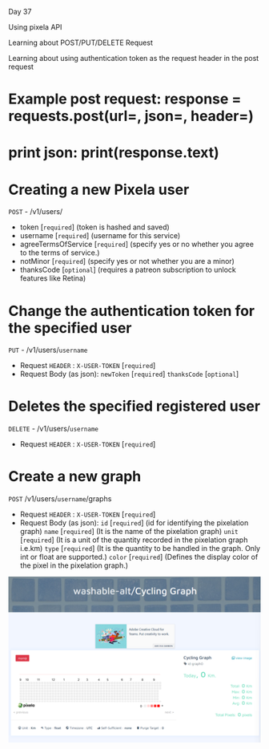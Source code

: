 Day 37 

Using pixela API 

Learning about POST/PUT/DELETE Request

Learning about using authentication token as the request header in the post request

# Example post request: response = requests.post(url=, json=, header=) 
# print json: print(response.text)

# Creating a new Pixela user
`POST` - /v1/users/
- token [`required`] (token is hashed and saved)
- username [`required`] (username for this service)
- agreeTermsOfService [`required`] (specify yes or no whether you agree to the terms of service.)
- notMinor [`required`] (specify yes or not whether you are a minor)
- thanksCode [`optional`] (requires a patreon subscription to unlock features like Retina)

# Change the authentication token for the specified user
`PUT` - /v1/users/`username`
- Request `HEADER` : `X-USER-TOKEN` [`required`]
- Request Body (as json): `newToken` [`required`]
                `thanksCode` [`optional`]

# Deletes the specified registered user
`DELETE` - /v1/users/`username`
- Request `HEADER` : `X-USER-TOKEN` [`required`]

# Create a new graph
`POST` /v1/users/`username`/graphs
- Request `HEADER` : `X-USER-TOKEN` [`required`]
- Request Body (as json): `id` [`required`] (id for identifying the pixelation graph)
                          `name` [`required`] (It is the name of the pixelation graph)
                          `unit` [`required`] (It is a unit of the quantity recorded in the pixelation graph i.e.km)
                          `type` [`required`] (It is the quantity to be handled in the graph. Only int or float are supported.)
                          `color` [`required`] (Defines the display color of the pixel in the pixelation graph.)

![Alt text](image.png)